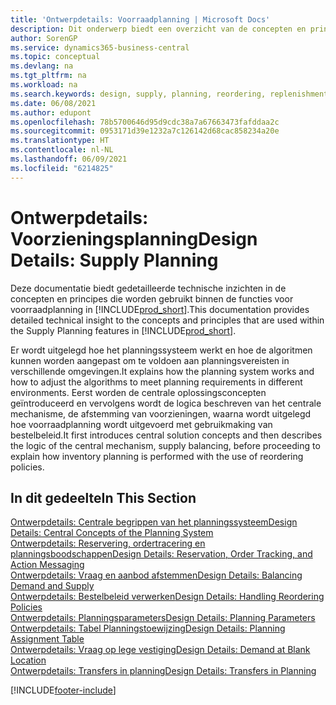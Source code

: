 ```yaml
---
title: 'Ontwerpdetails: Voorraadplanning | Microsoft Docs'
description: Dit onderwerp biedt een overzicht van de concepten en principes die worden gebruikt binnen de functies voor voorraadplanning in Business Central.
author: SorenGP
ms.service: dynamics365-business-central
ms.topic: conceptual
ms.devlang: na
ms.tgt_pltfrm: na
ms.workload: na
ms.search.keywords: design, supply, planning, reordering, replenishment
ms.date: 06/08/2021
ms.author: edupont
ms.openlocfilehash: 78b5700646d95d9cdc38a7a67663473fafddaa2c
ms.sourcegitcommit: 0953171d39e1232a7c126142d68cac858234a20e
ms.translationtype: HT
ms.contentlocale: nl-NL
ms.lasthandoff: 06/09/2021
ms.locfileid: "6214825"
---
```

# <a name="design-details-supply-planning"></a><span data-ttu-id="93c39-103">Ontwerpdetails: Voorzieningsplanning</span><span class="sxs-lookup"><span data-stu-id="93c39-103">Design Details: Supply Planning</span></span>
<span data-ttu-id="93c39-104">Deze documentatie biedt gedetailleerde technische inzichten in de concepten en principes die worden gebruikt binnen de functies voor voorraadplanning in [!INCLUDE[prod_short](includes/prod_short.md)].</span><span class="sxs-lookup"><span data-stu-id="93c39-104">This documentation provides detailed technical insight to the concepts and principles that are used within the Supply Planning features in [!INCLUDE[prod_short](includes/prod_short.md)].</span></span>  

<span data-ttu-id="93c39-105">Er wordt uitgelegd hoe het planningssysteem werkt en hoe de algoritmen kunnen worden aangepast om te voldoen aan planningsvereisten in verschillende omgevingen.</span><span class="sxs-lookup"><span data-stu-id="93c39-105">It explains how the planning system works and how to adjust the algorithms to meet planning requirements in different environments.</span></span> <span data-ttu-id="93c39-106">Eerst worden de centrale oplossingsconcepten geïntroduceerd en vervolgens wordt de logica beschreven van het centrale mechanisme, de afstemming van voorzieningen, waarna wordt uitgelegd hoe voorraadplanning wordt uitgevoerd met gebruikmaking van bestelbeleid.</span><span class="sxs-lookup"><span data-stu-id="93c39-106">It first introduces central solution concepts and then describes the logic of the central mechanism, supply balancing, before proceeding to explain how inventory planning is performed with the use of reordering policies.</span></span>  

## <a name="in-this-section"></a><span data-ttu-id="93c39-107">In dit gedeelte</span><span class="sxs-lookup"><span data-stu-id="93c39-107">In This Section</span></span>  
[<span data-ttu-id="93c39-108">Ontwerpdetails: Centrale begrippen van het planningssysteem</span><span class="sxs-lookup"><span data-stu-id="93c39-108">Design Details: Central Concepts of the Planning System</span></span>](design-details-central-concepts-of-the-planning-system.md)  
[<span data-ttu-id="93c39-109">Ontwerpdetails: Reservering, ordertracering en planningsboodschappen</span><span class="sxs-lookup"><span data-stu-id="93c39-109">Design Details: Reservation, Order Tracking, and Action Messaging</span></span>](design-details-reservation-order-tracking-and-action-messaging.md)  
[<span data-ttu-id="93c39-110">Ontwerpdetails: Vraag en aanbod afstemmen</span><span class="sxs-lookup"><span data-stu-id="93c39-110">Design Details: Balancing Demand and Supply</span></span>](design-details-balancing-demand-and-supply.md)  
[<span data-ttu-id="93c39-111">Ontwerpdetails: Bestelbeleid verwerken</span><span class="sxs-lookup"><span data-stu-id="93c39-111">Design Details: Handling Reordering Policies</span></span>](design-details-handling-reordering-policies.md)  
[<span data-ttu-id="93c39-112">Ontwerpdetails: Planningsparameters</span><span class="sxs-lookup"><span data-stu-id="93c39-112">Design Details: Planning Parameters</span></span>](design-details-planning-parameters.md)  
[<span data-ttu-id="93c39-113">Ontwerpdetails: Tabel Planningstoewijzing</span><span class="sxs-lookup"><span data-stu-id="93c39-113">Design Details: Planning Assignment Table</span></span>](design-details-planning-assignment-table.md)  
[<span data-ttu-id="93c39-114">Ontwerpdetails: Vraag op lege vestiging</span><span class="sxs-lookup"><span data-stu-id="93c39-114">Design Details: Demand at Blank Location</span></span>](design-details-demand-at-blank-location.md)  
[<span data-ttu-id="93c39-115">Ontwerpdetails: Transfers in planning</span><span class="sxs-lookup"><span data-stu-id="93c39-115">Design Details: Transfers in Planning</span></span>](design-details-transfers-in-planning.md)


[!INCLUDE[footer-include](includes/footer-banner.md)]